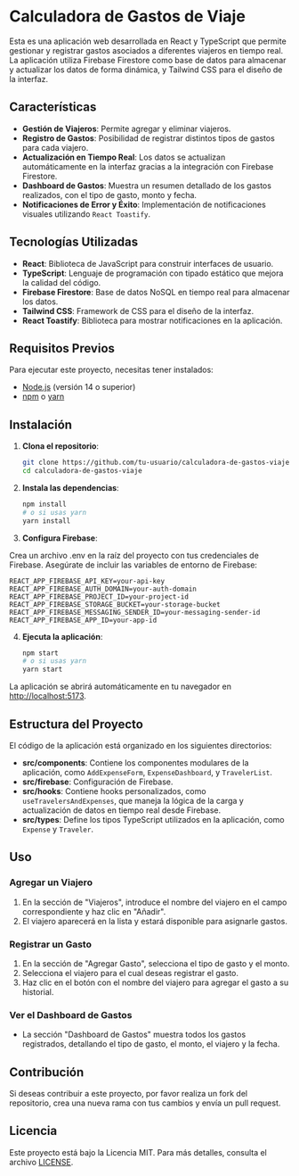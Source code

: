 # Calculadora de Gastos de Viaje

Esta es una aplicación web desarrollada en React y TypeScript que permite gestionar y registrar gastos asociados a diferentes viajeros en tiempo real. La aplicación utiliza Firebase Firestore como base de datos para almacenar y actualizar los datos de forma dinámica, y Tailwind CSS para el diseño de la interfaz.

## Características

- **Gestión de Viajeros**: Permite agregar y eliminar viajeros.
- **Registro de Gastos**: Posibilidad de registrar distintos tipos de gastos para cada viajero.
- **Actualización en Tiempo Real**: Los datos se actualizan automáticamente en la interfaz gracias a la integración con Firebase Firestore.
- **Dashboard de Gastos**: Muestra un resumen detallado de los gastos realizados, con el tipo de gasto, monto y fecha.
- **Notificaciones de Error y Éxito**: Implementación de notificaciones visuales utilizando `React Toastify`.

## Tecnologías Utilizadas

- **React**: Biblioteca de JavaScript para construir interfaces de usuario.
- **TypeScript**: Lenguaje de programación con tipado estático que mejora la calidad del código.
- **Firebase Firestore**: Base de datos NoSQL en tiempo real para almacenar los datos.
- **Tailwind CSS**: Framework de CSS para el diseño de la interfaz.
- **React Toastify**: Biblioteca para mostrar notificaciones en la aplicación.

## Requisitos Previos

Para ejecutar este proyecto, necesitas tener instalados:

- [Node.js](https://nodejs.org/) (versión 14 o superior)
- [npm](https://www.npmjs.com/) o [yarn](https://yarnpkg.com/)

## Instalación

1. **Clona el repositorio**:

   ```bash
   git clone https://github.com/tu-usuario/calculadora-de-gastos-viaje.git
   cd calculadora-de-gastos-viaje
    ```

2. **Instala las dependencias**:

   ```bash
   npm install
   # o si usas yarn
   yarn install
    ```

3. **Configura Firebase**:

Crea un archivo .env en la raíz del proyecto con tus credenciales de Firebase. Asegúrate de incluir las variables de entorno de Firebase:

```
REACT_APP_FIREBASE_API_KEY=your-api-key
REACT_APP_FIREBASE_AUTH_DOMAIN=your-auth-domain
REACT_APP_FIREBASE_PROJECT_ID=your-project-id
REACT_APP_FIREBASE_STORAGE_BUCKET=your-storage-bucket
REACT_APP_FIREBASE_MESSAGING_SENDER_ID=your-messaging-sender-id
REACT_APP_FIREBASE_APP_ID=your-app-id
```

4. **Ejecuta la aplicación**:

   ```bash
   npm start
   # o si usas yarn
   yarn start
    ```

La aplicación se abrirá automáticamente en tu navegador en [http://localhost:5173](http://localhost:5173).

## Estructura del Proyecto

El código de la aplicación está organizado en los siguientes directorios:

- **src/components**: Contiene los componentes modulares de la aplicación, como `AddExpenseForm`, `ExpenseDashboard`, y `TravelerList`.
- **src/firebase**: Configuración de Firebase.
- **src/hooks**: Contiene hooks personalizados, como `useTravelersAndExpenses`, que maneja la lógica de la carga y actualización de datos en tiempo real desde Firebase.
- **src/types**: Define los tipos TypeScript utilizados en la aplicación, como `Expense` y `Traveler`.

## Uso

### Agregar un Viajero

1. En la sección de "Viajeros", introduce el nombre del viajero en el campo correspondiente y haz clic en "Añadir".
2. El viajero aparecerá en la lista y estará disponible para asignarle gastos.

### Registrar un Gasto

1. En la sección de "Agregar Gasto", selecciona el tipo de gasto y el monto.
2. Selecciona el viajero para el cual deseas registrar el gasto.
3. Haz clic en el botón con el nombre del viajero para agregar el gasto a su historial.

### Ver el Dashboard de Gastos

- La sección "Dashboard de Gastos" muestra todos los gastos registrados, detallando el tipo de gasto, el monto, el viajero y la fecha.

## Contribución

Si deseas contribuir a este proyecto, por favor realiza un fork del repositorio, crea una nueva rama con tus cambios y envía un pull request.

## Licencia

Este proyecto está bajo la Licencia MIT. Para más detalles, consulta el archivo [LICENSE](LICENSE).